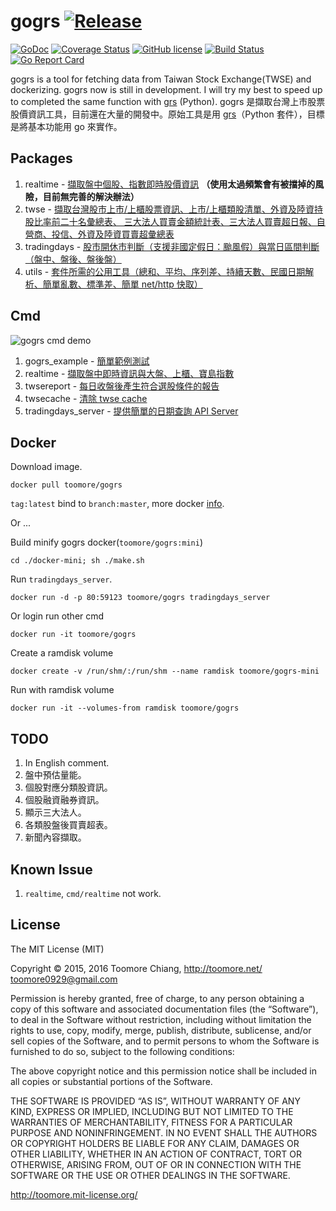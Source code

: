 gogrs [![Release](https://img.shields.io/github/release/toomore/gogrs.svg)](https://github.com/toomore/gogrs/releases)
======

[![GoDoc](https://godoc.org/github.com/toomore/gogrs?status.svg)](https://godoc.org/github.com/toomore/gogrs) [![Coverage Status](https://coveralls.io/repos/toomore/gogrs/badge.svg?branch=master)](https://coveralls.io/r/toomore/gogrs?branch=master) [![GitHub license](https://img.shields.io/badge/license-MIT-blue.svg)](https://raw.githubusercontent.com/toomore/gogrs/master/LICENSE) [![Build Status](https://travis-ci.org/toomore/gogrs.svg?branch=master)](https://travis-ci.org/toomore/gogrs) [![Go Report Card](https://goreportcard.com/badge/github.com/toomore/gogrs)](https://goreportcard.com/report/github.com/toomore/gogrs)

gogrs is a tool for fetching data from Taiwan Stock Exchange(TWSE) and dockerizing. gogrs now is still in development. I will try my best to speed up to completed the same function with [grs](https://github.com/toomore/grs) (Python). gogrs 是擷取台灣上市股票股價資訊工具，目前還在大量的開發中。原始工具是用 [grs](https://github.com/toomore/grs)（Python 套件），目標是將基本功能用 go 來實作。

Packages
---------

1. realtime - [擷取盤中個股、指數即時股價資訊](https://godoc.org/github.com/toomore/gogrs/realtime) **（使用太過頻繁會有被擋掉的風險，目前無完善的解決辦法）**
2. twse - [擷取台灣股市上市/上櫃股票資訊、上市/上櫃類股清單、外資及陸資持股比率前二十名彙總表、 三大法人買賣金額統計表、三大法人買賣超日報、自營商、投信、外資及陸資買賣超彙總表](https://godoc.org/github.com/toomore/gogrs/twse)
3. tradingdays - [股市開休市判斷（支援非國定假日：颱風假）與當日區間判斷（盤中、盤後、盤後盤）](https://godoc.org/github.com/toomore/gogrs/tradingdays)
4. utils - [套件所需的公用工具（總和、平均、序列差、持續天數、民國日期解析、簡單亂數、標準差、簡單 net/http 快取）](https://godoc.org/github.com/toomore/gogrs/utils)

Cmd
----

![gogrs cmd demo](https://s3-ap-northeast-1.amazonaws.com/toomore/gogrs/gogrs_cmd_demo_20150615.png "gogrs cmd demo")

1. gogrs_example - [簡單範例測試](https://godoc.org/github.com/toomore/gogrs/cmd/gogrs_example)
2. realtime - [擷取盤中即時資訊與大盤、上櫃、寶島指數](https://godoc.org/github.com/toomore/gogrs/cmd/realtime)
3. twsereport - [每日收盤後產生符合選股條件的報告](https://godoc.org/github.com/toomore/gogrs/cmd/twsereport)
4. twsecache - [清除 twse cache](https://godoc.org/github.com/toomore/gogrs/cmd/twsecache)
5. tradingdays_server - [提供簡單的日期查詢 API Server](https://godoc.org/github.com/toomore/gogrs/cmd/tradingdays_server)

Docker
-------

Download image.

    docker pull toomore/gogrs

`tag:latest` bind to `branch:master`, more docker [info](https://registry.hub.docker.com/u/toomore/gogrs/).

Or ...

Build minify gogrs docker(`toomore/gogrs:mini`)

    cd ./docker-mini; sh ./make.sh

Run `tradingdays_server`.

    docker run -d -p 80:59123 toomore/gogrs tradingdays_server

Or login run other cmd

    docker run -it toomore/gogrs

Create a ramdisk volume

    docker create -v /run/shm/:/run/shm --name ramdisk toomore/gogrs-mini

Run with ramdisk volume

    docker run -it --volumes-from ramdisk toomore/gogrs

TODO
-----

1. In English comment.
2. 盤中預估量能。
3. 個股對應分類股資訊。
4. 個股融資融券資訊。
5. 顯示三大法人。
6. 各類股盤後買賣超表。
7. 新聞內容擷取。

Known Issue
------------

1. `realtime`, `cmd/realtime` not work.

License
--------

The MIT License (MIT)

Copyright © 2015, 2016 Toomore Chiang, http://toomore.net/ <toomore0929@gmail.com>

Permission is hereby granted, free of charge, to any person obtaining a copy of this software and associated documentation files (the “Software”), to deal in the Software without restriction, including without limitation the rights to use, copy, modify, merge, publish, distribute, sublicense, and/or sell copies of the Software, and to permit persons to whom the Software is furnished to do so, subject to the following conditions:

The above copyright notice and this permission notice shall be included in all copies or substantial portions of the Software.

THE SOFTWARE IS PROVIDED “AS IS”, WITHOUT WARRANTY OF ANY KIND, EXPRESS OR IMPLIED, INCLUDING BUT NOT LIMITED TO THE WARRANTIES OF MERCHANTABILITY, FITNESS FOR A PARTICULAR PURPOSE AND NONINFRINGEMENT. IN NO EVENT SHALL THE AUTHORS OR COPYRIGHT HOLDERS BE LIABLE FOR ANY CLAIM, DAMAGES OR OTHER LIABILITY, WHETHER IN AN ACTION OF CONTRACT, TORT OR OTHERWISE, ARISING FROM, OUT OF OR IN CONNECTION WITH THE SOFTWARE OR THE USE OR OTHER DEALINGS IN THE SOFTWARE.

http://toomore.mit-license.org/
